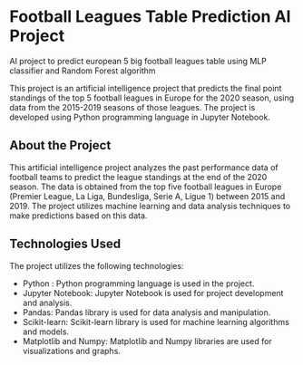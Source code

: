 # Football Leagues Table Prediction AI Project
AI project to predict european 5 big football leagues table using MLP classifier and Random Forest algorithm

This project is an artificial intelligence project that predicts the final point standings of the top 5 football leagues in Europe for the 2020 season, using data from the 2015-2019 seasons of those leagues. The project is developed using Python programming language in Jupyter Notebook.

## About the Project

This artificial intelligence project analyzes the past performance data of football teams to predict the league standings at the end of the 2020 season. The data is obtained from the top five football leagues in Europe (Premier League, La Liga, Bundesliga, Serie A, Ligue 1) between 2015 and 2019. The project utilizes machine learning and data analysis techniques to make predictions based on this data.

## Technologies Used

The project utilizes the following technologies:
- Python : Python programming language is used in the project.
- Jupyter Notebook: Jupyter Notebook is used for project development and analysis.
- Pandas: Pandas library is used for data analysis and manipulation.
- Scikit-learn: Scikit-learn library is used for machine learning algorithms and models.
- Matplotlib and Numpy: Matplotlib and Numpy libraries are used for visualizations and graphs.
